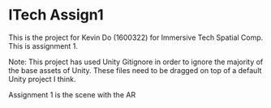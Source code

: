 # ITech Assign1
 This is the project for Kevin Do (1600322) for Immersive Tech Spatial Comp. This is assignment 1.
 
Note: This project has used Unity Gitignore in order to ignore the majority of the base assets of Unity. These files need to be dragged on top of a default Unity project I think.

Assignment 1 is the scene with the AR
